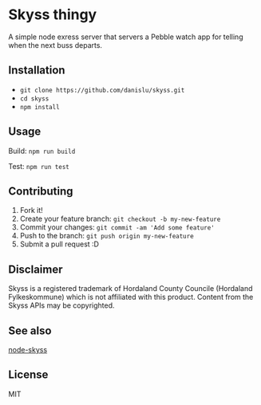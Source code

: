 # Skyss thingy
A simple node exress server that servers a Pebble watch app for telling when the next buss departs.

## Installation
- `git clone https://github.com/danislu/skyss.git`
- `cd skyss`
- `npm install`

## Usage
Build: `npm run build`

Test: `npm run test`

## Contributing
1. Fork it!
2. Create your feature branch: `git checkout -b my-new-feature`
3. Commit your changes: `git commit -am 'Add some feature'`
4. Push to the branch: `git push origin my-new-feature`
5. Submit a pull request :D

## Disclaimer
Skyss is a registered trademark of Hordaland County Councile (Hordaland Fylkeskommune) which is not affiliated with this product. Content from the Skyss APIs may be copyrighted.

## See also
[node-skyss](https://github.com/Starefossen/node-skyss)

## License
MIT
